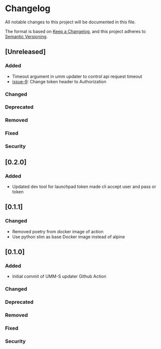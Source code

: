# Changelog
All notable changes to this project will be documented in this file.

The format is based on [Keep a Changelog](https://keepachangelog.com/en/1.0.0/),
and this project adheres to [Semantic Versioning](https://semver.org/spec/v2.0.0.html).

## [Unreleased]

### Added
- Timeout argument in umm updater to control api request timeout
- [issue-9](https://github.com/podaac/cmr-umm-updater/issues/9): Change token header to Authorization

### Changed 
### Deprecated 
### Removed 
### Fixed 
### Security

## [0.2.0]

### Added
- Updated dev tool for launchpad token made cli accept user and pass or token

## [0.1.1]

### Changed
- Removed poetry from docker image of action
- Use python slim as base Docker image instead of alpine


## [0.1.0]

### Added
- Initial commit of UMM-S updater Github Action
### Changed 
### Deprecated 
### Removed 
### Fixed 
### Security
